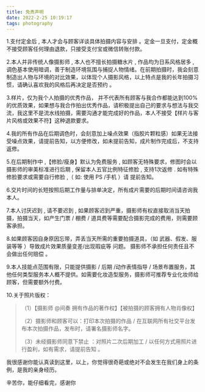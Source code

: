 ```yaml
---
title: 免责声明
date: 2022-2-25 10:19:17
tags: photography
---
```


1.支付定金后  , 本人才会与顾客详谈具体拍摄内容与安排 。定金一旦支付，定金概不接受顾客任何理由退款，只接受支付宝或微信转账付款。

2.本人并非传统人像摄影师 , 本人也不擅长拍摄糖水片 , 作品均为日系风格居多 ,  调色基本使用暗调，善于制造环境氛围与捕捉人物情绪。在前期拍摄时，我会刻意制造出人物与环境的对比效果，以体现个人摄影风格，以上特点是我的长年拍摄习惯，请确认喜欢我的风格后再决定是否预约 。

3.样片，仅为我个人拍摄的优秀作品， 并不代表所有顾客与我合作都能达到100%的优质效果，如果想与我合作拍出优秀作品，请积极提出自己的要求与想法与我交流，我这里不是流水线拍摄，需要沟通才能完成好的作品，本人不接受【样片与客片风格或效果不符】这种退款要求。

4.我的所有作品在后期调色时，会刻意加上噪点效果（指胶片颗粒感）如果无法接受噪点效果，请提前告知，以方便修改，如未提前告知，成片制作完成后，不支持返修。

5.在后期制作中 ,【修脸/瘦身】默认为免费服务 ,  如顾客无特殊要求，修图时会以摄影师的审美标准进行后期 ,  保留本人五官比例特征修脸  , 支持1次返修 . 如有特殊修脸要求或需要自行修脸 ,（ 如: 使用 PS /手机 ）请 提前告知。

6.交片时间的长短按照后期工作量与排单决定，所有成片需要的后期时间请咨询我本人。

7.本人讨厌迟到 , 请不要迟到 , 如果顾客迟到严重，摄影师有权直接取消当天拍摄，拍摄当天，如产生门票 / 棚费 / 道具费等需要配合摄影完成的费用，则需要顾客承担。

8.如果顾客因自身原因忘带，弄丢当天所需的重要拍摄道具，（如 武器、假发、服装等等 ）导致成片效果质量变差/出现瑕疵等 问题。  摄影师不承担任何责任且不会做出任何赔偿 。

9.本人技能点范围有限，只能提供摄影 / 后期 /动作表情指导 / 场景布置服务，其他任何类型服务本人概不提供。如需要化妆造型服务，摄影师可推荐专业化妆师给顾客，但需要额外付费。

10.关于照片版权：

> （1）【摄影师 @间奏 拥有作品的著作权】【被拍摄的顾客拥有人物肖像权】
>
> （2）摄影师和顾客可以：打印本次拍摄的作品 / 在互联网所有社交平台发布本次拍摄作品，发布时，请署名摄影师名字。
>
> （3）未经摄影师同意下禁止 ：对照片二次后期加工 / 以任何方式用照片进行盈利，如有需求，请提前告知 。

我很感谢你能认真读到这里，以上，你觉得很奇葩或绝对不会发生在我们身上的条例，是我的亲身经历。

辛苦你，能仔细看完，感谢你
